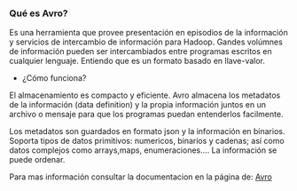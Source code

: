 ### Qué es Avro?

Es una herramienta que provee presentación en episodios de la información y servicios de intercambio de información  para Hadoop. 
Gandes volúmnes de información pueden ser intercambiados entre programas escritos en cualquier lenguaje.
Entiendo que es un formato basado en llave-valor. 

- ¿Cómo funciona?

El almacenamiento es compacto  y eficiente.
Avro almacena los metadatos de la información (data definition) y la  propia información juntos en un archivo o mensaje para que los programas puedan entenderlos facilmente.

Los metadatos son guardados en formato json y la información en binarios.
Soporta tipos de datos primitivos: numericos, binarios y cadenas; así como datos complejos como arrays,maps, enumeraciones.... La información se puede ordenar. 


Para mas información consultar la documentacion en la página de: [Avro](https://avro.apache.org/docs/1.7.7/)


